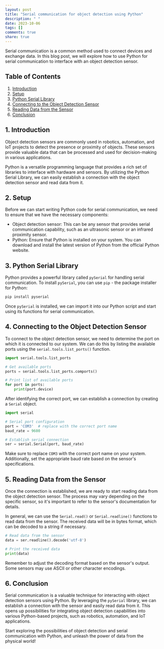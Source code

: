 ```yaml
---
layout: post
title: "Serial communication for object detection using Python"
description: " "
date: 2023-10-06
tags: []
comments: true
share: true
---
```


Serial communication is a common method used to connect devices and exchange data. In this blog post, we will explore how to use Python for serial communication to interface with an object detection sensor.

## Table of Contents
1. [Introduction](#introduction)
2. [Setup](#setup)
3. [Python Serial Library](#python-serial-library)
4. [Connecting to the Object Detection Sensor](#connecting-to-the-object-detection-sensor)
5. [Reading Data from the Sensor](#reading-data-from-the-sensor)
6. [Conclusion](#conclusion)

## 1. Introduction <a name="introduction"></a>
Object detection sensors are commonly used in robotics, automation, and IoT projects to detect the presence or proximity of objects. These sensors provide valuable data that can be processed and used for decision-making in various applications.

Python is a versatile programming language that provides a rich set of libraries to interface with hardware and sensors. By utilizing the Python Serial Library, we can easily establish a connection with the object detection sensor and read data from it.

## 2. Setup <a name="setup"></a>
Before we can start writing Python code for serial communication, we need to ensure that we have the necessary components:

- Object detection sensor: This can be any sensor that provides serial communication capability, such as an ultrasonic sensor or an infrared proximity sensor.
- Python: Ensure that Python is installed on your system. You can download and install the latest version of Python from the official Python website.

## 3. Python Serial Library <a name="python-serial-library"></a>
Python provides a powerful library called `pySerial` for handling serial communication. To install `pySerial`, you can use `pip` - the package installer for Python:

```bash
pip install pyserial
```

Once `pySerial` is installed, we can import it into our Python script and start using its functions for serial communication.

## 4. Connecting to the Object Detection Sensor <a name="connecting-to-the-object-detection-sensor"></a>
To connect to the object detection sensor, we need to determine the port on which it is connected to our system. We can do this by listing the available ports using the `serial.tools.list_ports()` function.

```python
import serial.tools.list_ports

# Get available ports
ports = serial.tools.list_ports.comports()

# Print list of available ports
for port in ports:
    print(port.device)
```

After identifying the correct port, we can establish a connection by creating a `Serial` object.

```python
import serial

# Serial port configuration
port = 'COM3'  # replace with the correct port name
baud_rate = 9600

# Establish serial connection
ser = serial.Serial(port, baud_rate)
```

Make sure to replace `COM3` with the correct port name on your system. Additionally, set the appropriate baud rate based on the sensor's specifications.

## 5. Reading Data from the Sensor <a name="reading-data-from-the-sensor"></a>
Once the connection is established, we are ready to start reading data from the object detection sensor. The process may vary depending on the specific sensor, so it's important to refer to the sensor's documentation for details.

In general, we can use the `Serial.read()` or `Serial.readline()` functions to read data from the sensor. The received data will be in bytes format, which can be decoded to a string if necessary.

```python
# Read data from the sensor
data = ser.readline().decode('utf-8')

# Print the received data
print(data)
```

Remember to adjust the decoding format based on the sensor's output. Some sensors may use ASCII or other character encodings.

## 6. Conclusion <a name="conclusion"></a>
Serial communication is a valuable technique for interacting with object detection sensors using Python. By leveraging the `pySerial` library, we can establish a connection with the sensor and easily read data from it. This opens up possibilities for integrating object detection capabilities into various Python-based projects, such as robotics, automation, and IoT applications.

Start exploring the possibilities of object detection and serial communication with Python, and unleash the power of data from the physical world!